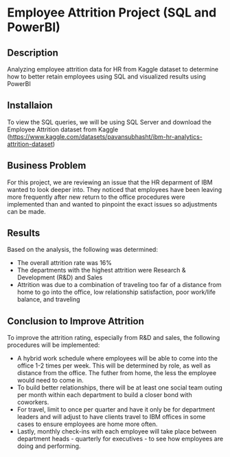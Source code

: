 # Employee Attrition Project (SQL and PowerBI)

## Description
Analyzing employee attrition data for HR from Kaggle dataset to determine how to better retain employees using SQL and visualized results using PowerBI

## Installaion

To view the SQL queries, we will be using SQL Server and download the Employee Attrition dataset from Kaggle (https://www.kaggle.com/datasets/pavansubhasht/ibm-hr-analytics-attrition-dataset)  

## Business Problem
For this project, we are reviewing an issue that the HR deparment of IBM wanted to look deeper into. They noticed that employees have been leaving more frequently after new return to the office procedures were implemented than and wanted to pinpoint the exact issues so adjustments can be made. 

## Results
Based on the analysis, the following was determined:
  - The overall attrition rate was 16%
  - The departments with the highest attrition were Research & Development (R&D) and Sales
  - Attrition was due to a combination of traveling too far of a distance from home to go into the office, low relationship satisfaction, poor work/life balance, and traveling


## Conclusion to Improve Attrition
To improve the attrition rating, especially from R&D and sales, the following procedures will be implemented:
  - A hybrid work schedule where employees will be able to come into the office 1-2 times per week. This will be determined by role, as well as distance from the office. The futher from home, the less the employee would need to come in.
  - To build better relationships, there will be at least one social team outing per month         within each department to build a closer bond with coworkers.
  - For travel, limit to once per quarter and have it only be for department leaders and will adjust to have clients travel to IBM offices in some cases to ensure employees are home more often.
  - Lastly, monthly check-ins with each employee will take place between department heads - quarterly for executives - to see how employees are doing and performing.
